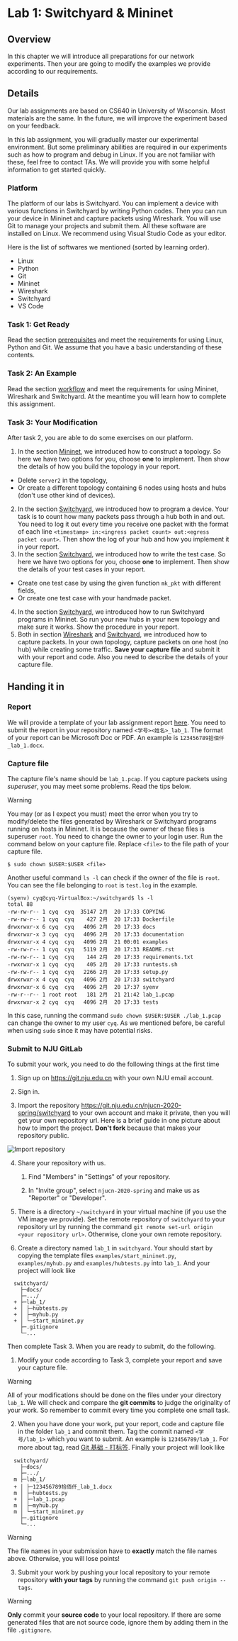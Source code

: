 # Lab 1: Switchyard & Mininet

## Overview

In this chapter we will introduce all preparations for our network experiments. Then your are going to modify the examples we provide according to our requirements.

## Details

Our lab assignments are based on CS640 in University of Wisconsin. Most materials are the same. In the future, we will improve the experiment based on your feedback.

In this lab assignment, you will gradually master our experimental environment. But some preliminary abilities are required in our experiments such as how to program and debug in Linux. If you are not familiar with these, feel free to contact TAs. We will provide you with some helpful information to get started quickly.

### Platform

The platform of our labs is Switchyard. You can implement a device with various functions in Switchyard by writing Python codes. Then you can run your device in Mininet and capture packets using Wireshark. You will use Git to manage your projects and submit them. All these software are installed on Linux. We recommend using Visual Studio Code as your editor.

Here is the list of softwares we mentioned (sorted by learning order).

- Linux
- Python
- Git
- Mininet
- Wireshark
- Switchyard
- VS Code

### Task 1: Get Ready

Read the section [prerequisites](prerequisites.md) and meet the requirements for using Linux, Python and Git. We assume that you have a basic understanding of these contents.

### Task 2: An Example

Read the section [workflow](workflow.md) and meet the requirements for using Mininet, Wireshark and Switchyard. At the meantime you will learn how to complete this assignment.

### Task 3: Your Modification

After task 2, you are able to do some exercises on our platform.

1. In the section [Mininet](mininet.md), we introduced how to construct a topology. So here we have two options for you, choose **one** to implement. Then show the details of how you build the topology in your report.
  - Delete `server2` in the topology,
  - Or create a different topology containing 6 nodes using hosts and hubs (don't use other kind of devices).
2. In the section [Switchyard](switchyard.md), we introduced how to program a device. Your task is to count how many packets pass through a hub both in and out. You need to log it out every time you receive one packet with the format of each line `<timestamp> in:<ingress packet count> out:<egress packet count>`. Then show the log of your hub and how you implement it in your report.
3. In the section [Switchyard](switchyard.md), we introduced how to write the test case. So here we have two options for you, choose **one** to implement. Then show the details of your test cases in your report.
  - Create one test case by using the given function `mk_pkt` with different fields,
  - Or create one test case with your handmade packet.
4. In the section [Switchyard](switchyard.md), we introduced how to run Switchyard programs in Mininet. So run your new hubs in your new topology and make sure it works. Show the procedure in your report.
5. Both in section [Wireshark](wireshark.md) and [Switchyard](switchyard.md), we introduced how to capture packets. In your own topology, capture packets on one host (no hub) while creating some traffic. **Save your capture file** and submit it with your report and code. Also you need to describe the details of your capture file.

## Handing it in

### Report

We will provide a template of your lab assignment report [here](https://box.nju.edu.cn/d/123a70ac8ff34595b18f/). You need to submit the report in your repository named `<学号><姓名>_lab_1`. The format of your report can be Microsoft Doc or PDF. An example is `123456789拾佰仟_lab_1.docx`.

### Capture file

The capture file's name should be `lab_1.pcap`. If you capture packets using *superuser*, you may meet some problems. Read the tips below.

> [!WARNING]
> You may (or as I expect you must) meet the error when you try to modify/delete the files generated by Wireshark or Switchyard programs running on hosts in Mininet. It is because the owner of these files is superuser `root`. You need to change the owner to your login user. Run the command below on your capture file. Replace `<file>` to the file path of your capture file.
> ```
> $ sudo chown $USER:$USER <file>
> ```
> Another useful command `ls -l` can check if the owner of the file is `root`. You can see the file belonging to `root` is `test.log` in the example.
> ```
> (syenv) cyq@cyq-VirtualBox:~/switchyard$ ls -l
> total 88
> -rw-rw-r-- 1 cyq  cyq  35147 2月  20 17:33 COPYING
> -rw-rw-r-- 1 cyq  cyq    427 2月  20 17:33 Dockerfile
> drwxrwxr-x 6 cyq  cyq   4096 2月  20 17:33 docs
> drwxrwxr-x 3 cyq  cyq   4096 2月  20 17:33 documentation
> drwxrwxr-x 4 cyq  cyq   4096 2月  21 00:01 examples
> -rw-rw-r-- 1 cyq  cyq   5119 2月  20 17:33 README.rst
> -rw-rw-r-- 1 cyq  cyq    144 2月  20 17:33 requirements.txt
> -rwxrwxr-x 1 cyq  cyq    405 2月  20 17:33 runtests.sh
> -rw-rw-r-- 1 cyq  cyq   2266 2月  20 17:33 setup.py
> drwxrwxr-x 4 cyq  cyq   4096 2月  20 17:33 switchyard
> drwxrwxr-x 6 cyq  cyq   4096 2月  20 17:37 syenv
> -rw-r--r-- 1 root root   181 2月  21 21:42 lab_1.pcap
> drwxrwxr-x 2 cyq  cyq   4096 2月  20 17:33 tests
> ```
> In this case, running the command `sudo chown $USER:$USER ./lab_1.pcap` can change the owner to my user `cyq`.
> As we mentioned before, be careful when using `sudo` since it may have potential risks.

### Submit to NJU GitLab

To submit your work, you need to do the following things at the first time

1. Sign up on https://git.nju.edu.cn with your own NJU email account.

2. Sign in.

3. Import the repository https://git.nju.edu.cn/njucn-2020-spring/switchyard to your own account and make it private, then you will get your own repository url. Here is a brief guide in one picture about how to import the project. **Don't fork** because that makes your repository public.

  ![Import repository](assets/import-repo.png)

4. Share your repository with us.

   1. Find "Members" in "Settings" of your repository.

   2. In "Invite group", select `njucn-2020-spring` and make us as "Reporter" or "Developer".

5. There is a directory `~/switchyard` in your virtual machine (if you use the VM image we provide). Set the remote repository of `switchyard` to your repository url by running the command `git remote set-url origin <your repository url>`. Otherwise, clone your own remote repository.

6. Create a directory named `lab_1` in `switchyard`. Your should start by copying the template files `examples/start_mininet.py`, `examples/myhub.py` and `examples/hubtests.py` into `lab_1`. And your project will look like

  ```
    switchyard/
      ├─docs/
      ├─.../
    + ├─lab_1/
    + │ ├─hubtests.py
    + │ ├─myhub.py
    + │ └─start_mininet.py
      ├─.gitignore
      └─...
  ```

Then complete Task 3. When you are ready to submit, do the following.

1. Modify your code according to Task 3, complete your report and save your capture file.

  > [!WARNING]
  > All of your modifications should be done on the files under your directory `lab_1`. We will check and compare the **git commits** to judge the originality of your work. So remember to commit every time you complete one small task.

2. When you have done your work, put your report, code and capture file in the folder `lab_1` and commit them. Tag the commit named `<学号/lab_1>` which you want to submit. An example is `123456789/lab_1`. For more about tag, read [Git 基础 - 打标签](https://git-scm.com/book/zh/v2/Git-%E5%9F%BA%E7%A1%80-%E6%89%93%E6%A0%87%E7%AD%BE). Finally your project will look like

  ```
    switchyard/
      ├─docs/
      ├─.../
    m ├─lab_1/
    + │ ├─123456789拾佰仟_lab_1.docx
    m │ ├─hubtests.py
    + │ ├─lab_1.pcap
    m │ ├─myhub.py
    m │ └─start_mininet.py
      ├─.gitignore
      └─...
  ```

  > [!WARNING]
  > The file names in your submission have to **exactly** match the file names above. Otherwise, you will lose points!

3. Submit your work by pushing your local repository to your remote repository **with your tags** by running the command `git push origin --tags`.

  > [!WARNING]
  > **Only** commit your **source code** to your local repository. If there are some generated files that are not source code, ignore them by adding them in the file `.gitignore`.
